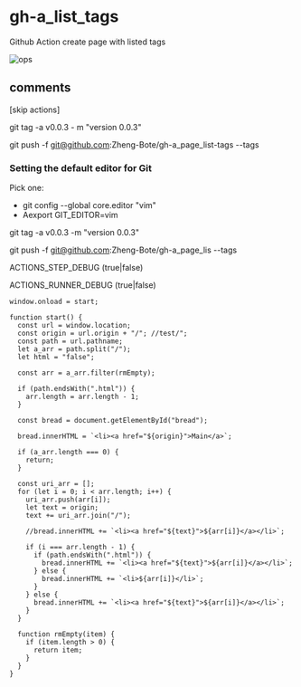 # gh-a_list_tags

Github Action create page with listed tags

![ops](https://img.shields.io/badge/Status-under_construction-red)

## comments

[skip actions]

git tag -a v0.0.3 - m "version 0.0.3"

git push -f git@github.com:Zheng-Bote/gh-a_page_list-tags --tags

### Setting the default editor for Git

Pick one:

- git config --global core.editor "vim"
- Aexport GIT_EDITOR=vim

git tag -a v0.0.3 -m "version 0.0.3"

git push -f git@github.com:Zheng-Bote/gh-a_page_lis --tags

ACTIONS_STEP_DEBUG (true|false)

ACTIONS_RUNNER_DEBUG (true|false)

```code
window.onload = start;

function start() {
  const url = window.location;
  const origin = url.origin + "/"; //test/";
  const path = url.pathname;
  let a_arr = path.split("/");
  let html = "false";

  const arr = a_arr.filter(rmEmpty);

  if (path.endsWith(".html")) {
    arr.length = arr.length - 1;
  }

  const bread = document.getElementById("bread");

  bread.innerHTML = `<li><a href="${origin}">Main</a>`;

  if (a_arr.length === 0) {
    return;
  }

  const uri_arr = [];
  for (let i = 0; i < arr.length; i++) {
    uri_arr.push(arr[i]);
    let text = origin;
    text += uri_arr.join("/");

    //bread.innerHTML += `<li><a href="${text}">${arr[i]}</a></li>`;

    if (i === arr.length - 1) {
      if (path.endsWith(".html")) {
        bread.innerHTML += `<li><a href="${text}">${arr[i]}</a></li>`;
      } else {
        bread.innerHTML += `<li>${arr[i]}</li>`;
      }
    } else {
      bread.innerHTML += `<li><a href="${text}">${arr[i]}</a></li>`;
    }
  }

  function rmEmpty(item) {
    if (item.length > 0) {
      return item;
    }
  }
}
```
